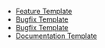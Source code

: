 <!-- Choose a template based on the type of PR you are creating -->
- [Feature Template](./PULL_REQUEST_TEMPLATE/feature_template.md)
- [Bugfix Template](./PULL_REQUEST_TEMPLATE/bugfix_template.md)
- [Bugfix Template](./PULL_REQUEST_TEMPLATE/chore_template.md)
- [Documentation Template](./PULL_REQUEST_TEMPLATE/documentation_template.md)

